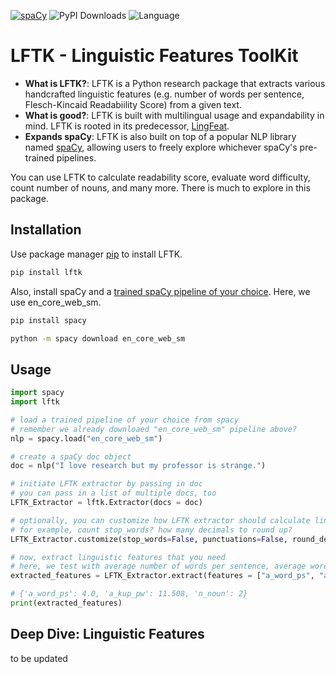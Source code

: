 [![spaCy](https://img.shields.io/badge/made%20with%20❤%20and-spaCy-09a3d5.svg)](https://spacy.io)
<img alt="PyPI Downloads" src="https://img.shields.io/pypi/dm/lftk?color=white&label=PyPI%20Downloads&style=plastic"></a>
<img alt="Language" src="https://img.shields.io/github/languages/top/brucewlee/lftk?style=plastic"></a>

# LFTK - Linguistic Features ToolKit
- **What is LFTK?**: LFTK is a Python research package that extracts various handcrafted linguistic features (e.g. number of words per sentence, Flesch-Kincaid Readabiility Score) from a given text. 
- **What is good?**: LFTK is built with multilingual usage and expandability in mind. LFTK is rooted in its predecessor, [LingFeat](https://github.com/brucewlee/lingfeat).
- **Expands spaCy**: LFTK is also built on top of a popular NLP library named [spaCy](https://spacy.io), allowing users to freely explore whichever spaCy's pre-trained pipelines.

You can use LFTK to calculate readability score, evaluate word difficulty, count number of nouns, and many more. There is much to explore in this package.

## Installation
Use package manager [pip](https://pip.pypa.io/en/stable/) to install LFTK. 

```bash
pip install lftk
```

Also, install spaCy and a [trained spaCy pipeline of your choice](https://spacy.io/usage). Here, we use en_core_web_sm.

```bash
pip install spacy

python -m spacy download en_core_web_sm
```

## Usage

```python
import spacy
import lftk

# load a trained pipeline of your choice from spacy
# remember we already downloaed "en_core_web_sm" pipeline above?
nlp = spacy.load("en_core_web_sm")

# create a spaCy doc object
doc = nlp("I love research but my professor is strange.")

# initiate LFTK extractor by passing in doc
# you can pass in a list of multiple docs, too
LFTK_Extractor = lftk.Extractor(docs = doc)

# optionally, you can customize how LFTK extractor should calculate linguistic features
# for example, count stop_words? how many decimals to round up?
LFTK_Extractor.customize(stop_words=False, punctuations=False, round_decimal=3)

# now, extract linguistic features that you need
# here, we test with average number of words per sentence, average word difficulty (based on Kuperman's Age-of-Acquisition research), and the total occurence of noun
extracted_features = LFTK_Extractor.extract(features = ["a_word_ps", "a_kup_pw", "n_noun"])

# {'a_word_ps': 4.0, 'a_kup_pw': 11.508, 'n_noun': 2}
print(extracted_features)
```

## Deep Dive: Linguistic Features
to be updated